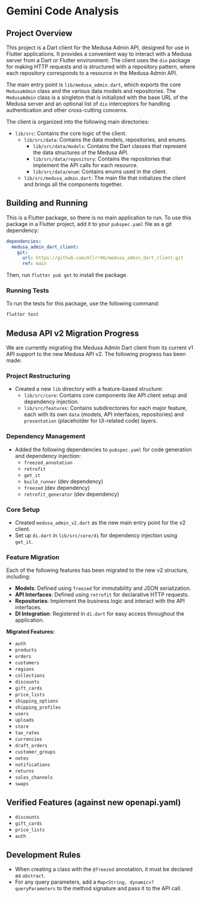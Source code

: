 # Gemini Code Analysis

## Project Overview

This project is a Dart client for the Medusa Admin API, designed for use in Flutter applications. It provides a convenient way to interact with a Medusa server from a Dart or Flutter environment. The client uses the `dio` package for making HTTP requests and is structured with a repository pattern, where each repository corresponds to a resource in the Medusa Admin API.

The main entry point is `lib/medusa_admin.dart`, which exports the core `MedusaAdmin` class and the various data models and repositories. The `MedusaAdmin` class is a singleton that is initialized with the base URL of the Medusa server and an optional list of `dio` interceptors for handling authentication and other cross-cutting concerns.

The client is organized into the following main directories:

-   `lib/src`: Contains the core logic of the client.
    -   `lib/src/data`: Contains the data models, repositories, and enums.
        -   `lib/src/data/models`: Contains the Dart classes that represent the data structures of the Medusa API.
        -   `lib/src/data/repository`: Contains the repositories that implement the API calls for each resource.
        -   `lib/src/data/enum`: Contains enums used in the client.
    -   `lib/src/medusa_admin.dart`: The main file that initializes the client and brings all the components together.

## Building and Running

This is a Flutter package, so there is no main application to run. To use this package in a Flutter project, add it to your `pubspec.yaml` file as a git dependency:

```yaml
dependencies:
  medusa_admin_dart_client:
    git:
      url: https://github.com/mllrr96/medusa_admin_dart_client.git
      ref: main
```

Then, run `flutter pub get` to install the package.

### Running Tests

To run the tests for this package, use the following command:

```bash
flutter test
```

## Medusa API v2 Migration Progress

We are currently migrating the Medusa Admin Dart client from its current v1 API support to the new Medusa API v2. The following progress has been made:

### Project Restructuring

-   Created a new `lib` directory with a feature-based structure:
    -   `lib/src/core`: Contains core components like API client setup and dependency injection.
    -   `lib/src/features`: Contains subdirectories for each major feature, each with its own `data` (models, API interfaces, repositories) and `presentation` (placeholder for UI-related code) layers.

### Dependency Management

-   Added the following dependencies to `pubspec.yaml` for code generation and dependency injection:
    -   `freezed_annotation`
    -   `retrofit`
    -   `get_it`
    -   `build_runner` (dev dependency)
    -   `freezed` (dev dependency)
    -   `retrofit_generator` (dev dependency)

### Core Setup

-   Created `medusa_admin_v2.dart` as the new main entry point for the v2 client.
-   Set up `di.dart` in `lib/src/core/di` for dependency injection using `get_it`.

### Feature Migration

Each of the following features has been migrated to the new v2 structure, including:

-   **Models**: Defined using `freezed` for immutability and JSON serialization.
-   **API Interfaces**: Defined using `retrofit` for declarative HTTP requests.
-   **Repositories**: Implement the business logic and interact with the API interfaces.
-   **DI Integration**: Registered in `di.dart` for easy access throughout the application.

**Migrated Features:**

-   `auth`
-   `products`
-   `orders`
-   `customers`
-   `regions`
-   `collections`
-   `discounts`
-   `gift_cards`
-   `price_lists`
-   `shipping_options`
-   `shipping_profiles`
-   `users`
-   `uploads`
-   `store`
-   `tax_rates`
-   `currencies`
-   `draft_orders`
-   `customer_groups`
-   `notes`
-   `notifications`
-   `returns`
-   `sales_channels`
-   `swaps`

## Verified Features (against new openapi.yaml)

- `discounts`
- `gift_cards`
- `price_lists`
- `auth`

## Development Rules

- When creating a class with the `@freezed` annotation, it must be declared as `abstract`.
- For any query parameters, add a `Map<String, dynamic>? queryParameters` to the method signature and pass it to the API call.
